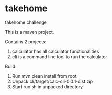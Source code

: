 # takehome
takehome challenge

This is a maven project.

Contains 2 projects:
1) calculator has all calculator functionalities
2) cli is a command line tool to run the calculator

Build:
1) Run mvn clean install from root
2) Unpack cli/target/calc-cli-0.0.1-dist.zip
3) Start run.sh in unpacked directory
